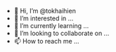 - 👋 Hi, I’m @tokhaihien
- 👀 I’m interested in ...
- 🌱 I’m currently learning ...
- 💞️ I’m looking to collaborate on ...
- 📫 How to reach me ...

<!---
tokhaihien/tokhaihien is a ✨ special ✨ repository because its `README.md` (this file) appears on your GitHub profile.
You can click the Preview link to take a look at your changes.
--->

